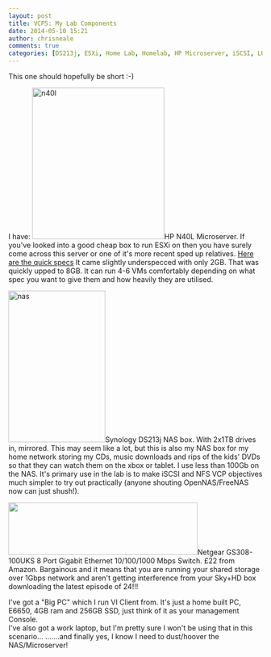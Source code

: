 ```yaml
---
layout: post
title: VCP5: My Lab Components
date: 2014-05-10 15:21
author: chrisneale
comments: true
categories: [DS213j, ESXi, Home Lab, Homelab, HP Microserver, iSCSI, LUN, N40L, nas, NFS, Study, synology, Uncategorized, VCP, VCP5, VCP5-DCV, whitebox]
---
```

This one should hopefully be short :-)

I have: 
	<a href="http://chrisneale.files.wordpress.com/2014/05/n40l.jpg"><img src="http://chrisneale.files.wordpress.com/2014/05/n40l.jpg?w=262" alt="n40l" width="262" height="300" class="alignright size-medium wp-image-112" /></a>HP N40L Microserver.  If you've looked into a good cheap box to run ESXi on then you have surely come across this server or one of it's more recent sped up relatives.
<a href="http://h20195.www2.hp.com/V2/GetDocument.aspx?docname=c04111672&amp;doctype=quickspecs&amp;doclang=EN_US&amp;searchquery=Servers/HP%20ProLiant%20MicroServer/658553-421&amp;cc=uk&amp;lc=en" title="Quick Specs for N40L">Here are the quick specs</a>
It came slightly underspecced with only 2GB.  That was quickly upped to 8GB.  It can run 4-6 VMs comfortably depending on what spec you want to give them and how heavily they are utilised.

<a href="http://chrisneale.files.wordpress.com/2014/05/nas.jpg"><img src="http://chrisneale.files.wordpress.com/2014/05/nas.jpg?w=192" alt="nas" width="192" height="300" class="alignleft size-medium wp-image-115" /></a>Synology DS213j NAS box.  With 2x1TB drives in, mirrored.  This may seem like a lot, but this is also my NAS box for my home network storing my CDs, music downloads and rips of the kids' DVDs so that they can watch them on the xbox or tablet.  I use less than 100Gb on the NAS.  It's primary use in the lab is to make iSCSI and NFS VCP objectives much simpler to try out practically (anyone shouting OpenNAS/FreeNAS now can just shush!).

<img src="http://ecx.images-amazon.com/images/I/71c2KHp59WL._SL1500_.jpg" width="375" height="104" class="alignright" />Netgear GS308-100UKS 8 Port Gigabit Ethernet 10/100/1000 Mbps Switch.  £22 from Amazon.  Bargainous and it means that you are running your shared storage over 1Gbps network and aren't getting interference from your Sky+HD box downloading the latest episode of 24!!!

I've got a "Big PC" which I run VI Client from.  It's just a home built PC, E6650, 4GB ram and 256GB SSD, just think of it as your management Console.  
I've also got a work laptop, but I'm pretty sure I won't be using that in this scenario...
.......and finally yes, I know I need to dust/hoover the NAS/Microserver!

